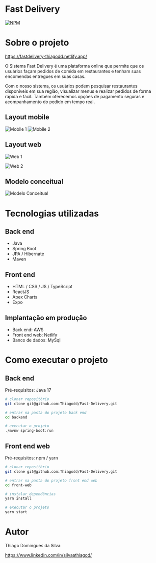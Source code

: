 # Fast Delivery

[![NPM](https://img.shields.io/npm/l/react)](https://github.com/thiagodd/Fast-Delivery/blob/main/LICENSE)

# Sobre o projeto

https://fastdelivery-thiagodd.netlify.app/

O Sistema Fast Delivery é uma plataforma online que permite que os usuários façam pedidos de comida em restaurantes e tenham suas encomendas entregues em suas casas.

Com o nosso sistema, os usuários podem pesquisar restaurantes disponíveis em sua região, visualizar menus e realizar pedidos de forma rápida e fácil. Também oferecemos opções de pagamento seguras e acompanhamento do pedido em tempo real.

## Layout mobile

![Mobile 1](https://fakeimg.pl/280x480/192841/) ![Mobile 2](https://fakeimg.pl/280x480/192841/)

## Layout web

![Web 1](https://fakeimg.pl/800x500/192841/)

![Web 2](https://fakeimg.pl/800x500/192841/)

## Modelo conceitual

![Modelo Conceitual]()

# Tecnologias utilizadas

## Back end

- Java
- Spring Boot
- JPA / Hibernate
- Maven

## Front end

- HTML / CSS / JS / TypeScript
- ReactJS
- Apex Charts
- Expo

## Implantação em produção

- Back end: AWS
- Front end web: Netlify
- Banco de dados: MySql

# Como executar o projeto

## Back end

Pré-requisitos: Java 17

```bash
# clonar repositório
git clone git@github.com:Thiagodd/Fast-Delivery.git

# entrar na pasta do projeto back end
cd backend

# executar o projeto
./mvnw spring-boot:run
```

## Front end web

Pré-requisitos: npm / yarn

```bash
# clonar repositório
git clone git@github.com:Thiagodd/Fast-Delivery.git

# entrar na pasta do projeto front end web
cd front-web

# instalar dependências
yarn install

# executar o projeto
yarn start
```

# Autor

Thiago Domingues da Silva

https://www.linkedin.com/in/silvaathiagod/
